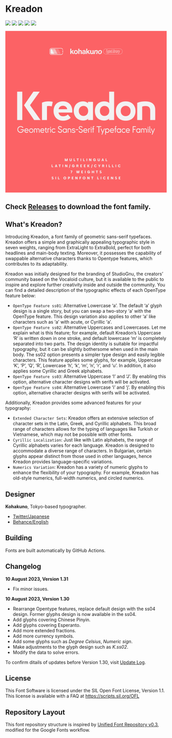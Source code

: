 # Kreadon

[![][Fontbakery]](https://Kohakuno-Layer.github.io/Kreadon/fontbakery/fontbakery-report.html)
[![][Universal]](https://Kohakuno-Layer.github.io/Kreadon/fontbakery/fontbakery-report.html)
[![][GF Profile]](https://Kohakuno-Layer.github.io/Kreadon/fontbakery/fontbakery-report.html)
[![][Outline Correctness]](https://Kohakuno-Layer.github.io/Kreadon/fontbakery/fontbakery-report.html)
[![][Shaping]](https://Kohakuno-Layer.github.io/Kreadon/fontbakery/fontbakery-report.html)

[Fontbakery]: https://img.shields.io/endpoint?url=https%3A%2F%2Fraw.githubusercontent.com%2FKohakuno-Layer%2FKreadon%2Fgh-pages%2Fbadges%2Foverall.json
[GF Profile]: https://img.shields.io/endpoint?url=https%3A%2F%2Fraw.githubusercontent.com%2FKohakuno-Layer%2FKreadon%2Fgh-pages%2Fbadges%2FGoogleFonts.json
[Outline Correctness]: https://img.shields.io/endpoint?url=https%3A%2F%2Fraw.githubusercontent.com%2FKohakuno-Layer%2FKreadon%2Fgh-pages%2Fbadges%2FOutlineCorrectnessChecks.json
[Shaping]: https://img.shields.io/endpoint?url=https%3A%2F%2Fraw.githubusercontent.com%2FKohakuno-Layer%2FKreadon%2Fgh-pages%2Fbadges%2FShapingChecks.json
[Universal]: https://img.shields.io/endpoint?url=https%3A%2F%2Fraw.githubusercontent.com%2FKohakuno-Layer%2FKreadon%2Fgh-pages%2Fbadges%2FUniversal.json

![Sample Image](documentation/32.png)

## Check [Releases](https://github.com/Kohakuno-Layer/Kreadon/releases) to download the font family.

## What's Kreadon?

Introducing Kreadon, a font family of geometric sans-serif typefaces. Kreadon offers a simple and graphically appealing typographic style in seven weights, ranging from ExtraLight to ExtraBold, perfect for both headlines and main-body texting. Moreover, it possesses the capability of swappable alternative characters thanks to Opentype features, which contributes to its adaptability. 

Kreadon was initially designed for the branding of StudioGnu, the creators’ community based on the Vocaloid culture, but it is available to the public to inspire and explore further creativity inside and outside the community.
You can find a detailed description of the typographic effects of each OpenType feature below:

* `OpenType Feature ss01`: Alternative Lowercase ‘a’. The default ‘a’ glyph design is a single story, but you can swap a two-story ‘a’ with the OpenType feature. This design variation also applies to other ‘a’ like characters such as ‘a’ with acute, or Cyrillic ‘a’.
* `OpenType Feature ss02`: Alternative Uppercases and Lowercases. Let me explain what is this feature; for example, default Kreadon’s Uppercase ‘R’ is written down in one stroke, and default lowercase ‘m’ is completely separated into two parts. The design identity is suitable for impactful typography, but it can be slightly bothersome when used in the main body. The ss02 option presents a simpler type design and easily legible characters. This feature applies some glyphs, for example, Uppercase ‘K’, ‘P’, ‘Q’, ‘R’, Lowercase ‘h’, ‘k’, ‘m’, ’n’, ‘r’, and ‘u’. In addition, it also applies some Cyrillic and Greek alphabets.
* `OpenType Feature ss03`: Alternative Uppercase ‘I’ and ‘J’. By enabling this option, alternative character designs with serifs will be activated.
* `OpenType Feature ss04`: Alternative Lowercase ‘i’ and ‘j’. By enabling this option, alternative character designs with serifs will be activated.

Additionally, Kreadon provides some advanced features for your typography:

* `Extended Character Sets`: Kreadon offers an extensive selection of character sets in the Latin, Greek, and Cyrillic alphabets. This broad range of characters allows for the typing of languages like Turkish or Vietnamese, which may not be possible with other fonts.
* `Cyrillic Localization`: Just like with Latin alphabets, the range of Cyrillic alphabets varies for each language. Kreadon is designed to accommodate a diverse range of characters. In Bulgarian, certain glyphs appear distinct from those used in other languages, hence Kreadon provides language-specific variations.
* `Numerics Variation`: Kreadon has a variety of numeric glyphs to enhance the flexibility of your typography. For example, Kreadon has old-style numerics, full-width numerics, and circled numerics.

## Designer

**Kohakuno**, Tokyo-based typographer.
* [Twitter/Japanese](https://twitter.com/Amber_layer01)
* [Behance/English](https://www.behance.net/kohakuno)

## Building

Fonts are built automatically by GitHub Actions. 

## Changelog

**10 August 2023, Version 1.31**
- Fix minor issues.

**10 August 2023, Version 1.30**
- Rearrange Opentype features, replace default design with the ss04 design. Former glyphs design is now available in the ss04.
- Add glyphs covering Chinese Pinyin.
- Add glyphs covering Esperanto. 
- Add more extended fractions.
- Add more currency symbols.
- Add some glyphs such as _Degree Celsius_, _Numeric sign_.
- Make adjustments to the glyph design such as _K.ss02_.
- Modify the data to solve errors.

To confirm ditails of updates before Version 1.30, visit [Update Log](https://github.com/Kohakuno-Layer/Kreadon/blob/main/update_log.md).

## License

This Font Software is licensed under the SIL Open Font License, Version 1.1.
This license is available with a FAQ at
https://scripts.sil.org/OFL

## Repository Layout

This font repository structure is inspired by [Unified Font Repository v0.3](https://github.com/unified-font-repository/Unified-Font-Repository), modified for the Google Fonts workflow.

